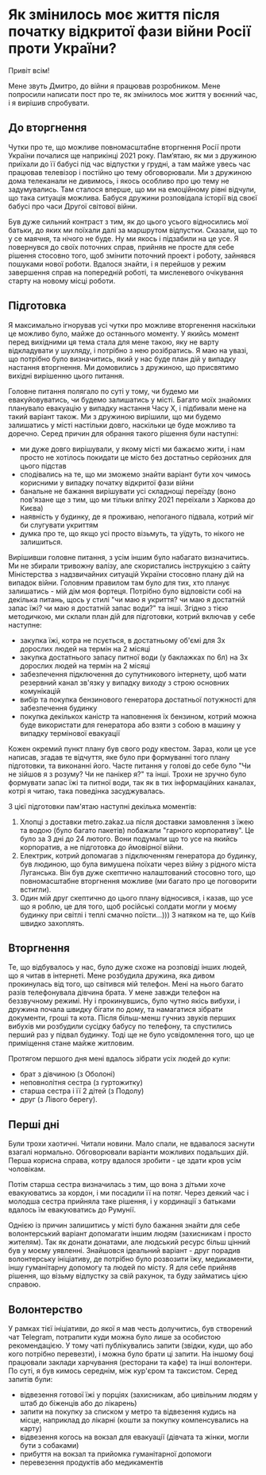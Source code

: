 # Як змінилось моє життя після початку відкритої фази війни Росії проти України?

Привіт всім! 

Мене звуть Дмитро, до війни я працював розробником.
Мене попросили написати пост про те, як змінилось моє життя у воєнний час, і я вирішив спробувати.

## До вторгнення

Чутки про те, що можливе повномасштабне вторгнення Росії проти України почалися ще наприкінці 2021 року. Памʼятаю, як ми з дружиною приїхали до її бабусі під час відпустки у грудні, а там майже увесь час працював телевізор і постійно цю тему обговорювали. Ми з дружиною дома телеканали не дивимось, і якось особливо про цю тему не задумувались. Там сталося вперше, що ми на емоційному рівні відчули, що така ситуація можлива. Бабуся дружини розповідала історії від своєї бабусі про часи Другої світової війни.

Був дуже сильний контраст з тим, як до цього усього відносились мої батьки, до яких ми поїхали далі за маршрутом відпустки. Сказали, що то у се маячня, та нічого не буде. Ну ми якось і підзабили на це усе. Я повернувся до своїх поточних справ, прийняв не просте для себе рішення стосовно того, щоб змінити поточний проект і роботу, зайнявся пошуками нової роботи. Вдалося знайти, і я перейшов у режим завершення справ на попередній роботі, та мисленевого очікування старту на новому місці роботи.

## Підготовка

Я максимально ігнорував усі чутки про можливе вторгенення наскільки це можливо було, майже до останнього моменту. У якийсь момент перед вихідними ця тема стала для мене такою, яку не варту відкладувати у шухляду, і потрібно з нею розібратись. Я маю на увазі, що потрібно було визначитись, який у нас буде план дій у випадку настання вторгнення. Ми домовились з дружиною, що присвятимо вихідні вирішенню цього питання.

Головне питання полягало по суті у тому, чи будемо ми евакуйовуватись, чи будемо залишатись у місті. Багато моїх знайомих планувало евакуацію у випадку настання Часу X, і підбивали мене на такий варіант також. Ми з дружиною вирішили, що ми будемо залишатись у місті настільки довго, наскільки це буде можливо та доречно. Серед причин для обрання такого рішення були наступні:
- ми дуже довго вирішували, у якому місті ми бажаємо жити, і нам просто не хотілось покидати це місто без достатньо серйозних для цього підстав
- сподівались на те, що ми зможемо знайти варіант бути хоч чимось корисними у випадку початку відкритої фази війни
- банальне не бажання вирішувати усі складнощі переїзду (воно пов'язане ще з тим, що ми тільки влітку 2021 переїхали з Харкова до Києва)
- наявність у будинку, де я проживаю, непоганого підвала, котрий міг би слугувати укриттям
- думка про те, що якщо усі просто візьмуть, та уїдуть, то нікого не залишиться.

Вирішивши головне питання, з усім іншим було набагато визначитись. Ми не збирали тривожну валізу, але скористались інструкцією з сайту Міністерства з надзвичайних ситуацій України стосовно плану дій на випадок війни. Головним правилом там було для тих, хто планує залишатись - мій дім моя фортеця. Потрібно було відповісти собі на декілька питань, щось у стилі "чи маю я укриття? чи маю я достатній запас їжі? чи маю я достатній запас води?" та інші. Згідно з тією методичкою, ми склали план дій для підготовки, котрий включав у себе наступне:
- закупка їжі, котра не псується, в достатньому об'ємі для 3х дорослих людей на термін на 2 місяці
- закупка достатнього запасу питної води (у баклажках по 6л) на 3х дорослих людей на термін на 2 місяці
- забезпечення підключення до супутникового інтернету, щоб мати резервний канал зв'язку у випадку виходу з строю основних комунікацій
- вибір та покупка бензинового генератора достатньої потужності для забезпечення будинку
- покупка декількох каністр та наповнення їх бензином, котрий можна буде використати для генератора або взяти з собою в машину у випадку термінової евакуації

Кожен окремий пункт плану був свого роду квестом. Зараз, коли це усе написав, згадав те відчуття, яке було при формуванні того плану підготовки, та виконанні його. Часте питання у голові до себе було "Чи не зійшов я з розуму? Чи не панікер я?" та інші. Трохи не зручно було формувати запас їжі та питної води, так як в тих інформаційних каналах, котрі я читаю, така поведінка засуджувалась.

З цієї підготовки пам'ятаю наступні декілька моментів:

1. Хлопці з доставки metro.zakaz.ua після доставки замовлення з їжею та водою (було багато пакетів) побажали "гарного корпоративу". Це було за 3 дні до 24 лютого. Вони подумали що то усе на якийсь корпоратив, а не підготовка до ймовірної війни.
2. Електрик, котрий допомагав з підключенням генератора до будинку, був людиною, що була вимушена поїхати через війну з рідного міста Луганська. Він був дуже скептично налаштований стосовно того, що повномасштабне вторгнення можливе (ми багато про це поговорити встигли).
3. Один мій друг скептично до цього плану відносився, і казав, що усе що я роблю, це для того, щоб російські солдати могли у моєму будинку при світлі і теплі смачно поїсти...))) З натяком на те, що Київ швидко захоплять.

## Вторгнення

Те, що відбувалось у нас, було дуже схоже на розповіді інших людей, що я читав в інтернеті. Мене розбудила дружина, яка дивом прокинулась від того, що світився мій телефон. Мені на нього багато разів телефонувала дівчина брата. У мене завжди телефон на беззвучному режимі. Ну і прокинувшись, було чутно якісь вибухи, і дружина почала швидку бігати по дому, та намагатися зібрати документи, гроші та кота. Після більш-менш гучниз звуків перших вибухів ми розбудили сусідку бабусу по телефону, та спустились перший раз у підвал будинку. Тоді ще не було усвідомлення того, що це приміщення стане майже житловим.

Протягом першого дня мені вдалось зібрати усіх людей до купи:
- брат з дівчиною (з Оболоні)
- неповнолітня сестра (з гуртожитку)
- старша сестра і її 2 дітей (з Подолу)
- друг (з Лівого берегу).

## Перші дні

Були трохи хаотичні. Читали новини. Мало спали, не вдавалося заснути взагалі нормально. Обговорювали варіанти можливих подальших дій. Перша корисна справа, котру вдалося зробити - це здати кров усім чоловікам. 

Потім старша сестра визначилась з тим, що вона з дітьми хоче евакуюватись за кордон, і ми посадили її на потяг. Через деякий час і молодша сестра прийняла таке рішення, і у кординації з батьками вдалось їм евакуюватись до Румунії.

Однією із причин залишитись у місті було бажання знайти для себе волонтерський варіант допомагати іншим людям (захисникам і просто жителям). Так як донати донатами, але людський ресурс більш цінний був у моєму уявленні. Знайшовся ідеальний варіант - друг порадив волонтерську ініціативу, де потрібно було розвозити їжу, медикаменти, іншу гуманітарну допомогу та людей по місту. Я для себе прийняв рішення, що візьму відпустку за свій рахунок, та буду займатись цією справою.

## Волонтерство

У рамках тієї ініціативи, до якої я мав честь долучитись, був створений чат Telegram, потрапити куди можна було лише за особистою рекомендацією. У тому чаті публікувались запити (звідки, куди, що або кого потрібно перевезти), і можна було брати ці запити. На іншому боці працювали заклади харчування (ресторани та кафе) та інші волонтери. По суті, я був кимось середнім, між кур'єром та таксистом. Серед запитів були:
- відвезення готової їжі у порціях (захисникам, або цивільним людям у штаб до біженців або до лікарень)
- запити на покупку за списком у метро та відвезення кудись на місце, наприклад до лікарні (кошти за покупку компенсувались на карту)
- відвезення когось на вокзал для евакуації (дівчата та жінки, могли бути з собаками)
- прибуття на вокзал та прийомка гуманітарної допомоги
- перевезення продуктів або медикаментів

